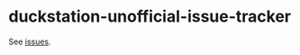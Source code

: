 # duckstation-unofficial-issue-tracker
See [issues](https://github.com/unofficial-issue-tracker/duckstation/issues).
